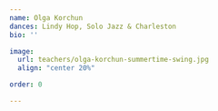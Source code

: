 ```yaml
---
name: Olga Korchun
dances: Lindy Hop, Solo Jazz & Charleston
bio: ''

image:
  url: teachers/olga-korchun-summertime-swing.jpg
  align: "center 20%"

order: 0

---
```

